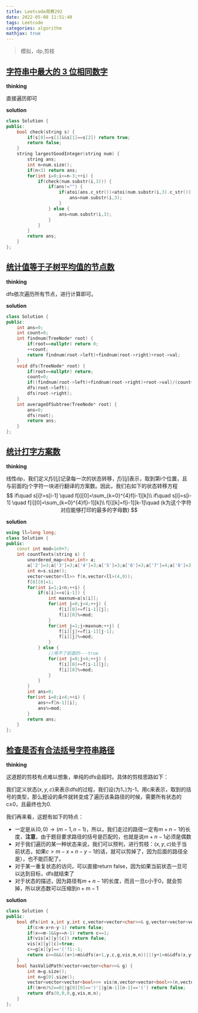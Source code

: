```yaml
---
title: Leetcode周赛292
date: 2022-05-08 11:51:40
tags: Leetcode
categories: algorithm
mathjax: true
---
```


> 模拟，dp,剪枝

<!--more-->

## [字符串中最大的 3 位相同数字](https://leetcode-cn.com/problems/largest-3-same-digit-number-in-string/)

**thinking**

直接遍历即可

**solution**

~~~C++
class Solution {
public:
    bool check(string s) {
        if(s[0]==s[1]&&s[1]==s[2]) return true;
        return false;
    }
    string largestGoodInteger(string num) {
        string ans;
        int n=num.size();
        if(n<3) return ans;
        for(int i=0;i<=n-3;++i) {
            if(check(num.substr(i,3))) {
                if(ans!="") {
                    if(atoi(ans.c_str())<atoi(num.substr(i,3).c_str())) {
                        ans=num.substr(i,3);
                    }
                } else {
                    ans=num.substr(i,3);
                }
            }
        }
        return ans;
    }
};
~~~

## [统计值等于子树平均值的节点数](https://leetcode-cn.com/problems/count-nodes-equal-to-average-of-subtree/)

**thinking**

dfs依次遍历所有节点，进行计算即可。

**solution**

~~~C++
class Solution {
public:
    int ans=0;
    int count=0;
    int findnum(TreeNode* root) {
        if(root==nullptr) return 0;
        ++count;
        return findnum(root->left)+findnum(root->right)+root->val;
    }
    void dfs(TreeNode* root) {
        if(root==nullptr) return;
        count=0;
        if((findnum(root->left)+findnum(root->right)+root->val)/(count+1)==root->val) ++ans;
        dfs(root->left);
        dfs(root->right);
    }
    int averageOfSubtree(TreeNode* root) {
        ans=0;
        dfs(root);
        return ans;
    }
};
~~~

## [统计打字方案数](https://leetcode-cn.com/problems/count-number-of-texts/)

**thinking**

线性dp，我们定义$f[i][j]$记录每一次的状态转移，$f[i][j]$表示，取到第i个位置，且与前面的j个字符一块进行翻译的方案数。因此，我们右如下的状态转移方程
$$
if\quad s[i]!=s[i-1] \quad f[i][0]=\sum_{k=0}^{4}f[i-1][k]\\
if\quad s[i]=s[i-1] \quad f[i][0]=\sum_{k=0}^{4}f[i-1][k]\\
f[i][k]=f[i-1][k-1]\quad (k为这个字符对应能够打印的最多的字母数)
$$


**solution**

~~~C++
using ll=long long;
class Solution {
public:
    const int mod=1e9+7;
    int countTexts(string s) {
        unordered_map<char,int> a;
        a['2']=3;a['3']=3;a['4']=3;a['5']=3;a['6']=3;a['7']=4;a['8']=3;a['9']=4;
        int n=s.size();
        vector<vector<ll>> f(n,vector<ll>(4,0));
        f[0][0]=1;
        for(int i=1;i<n;++i) {
            if(s[i]==s[i-1]) {
                int maxnum=a[s[i]];
                for(int j=0;j<4;++j) {
                    f[i][0]+=f[i-1][j];
                    f[i][0]%=mod;
                }
                for(int j=1;j<maxnum;++j) {
                    f[i][j]+=f[i-1][j-1];
                    f[i][j]%=mod;
                }
            } else {
                //用不了前面的---true
                for(int j=0;j<4;++j) {
                    f[i][0]+=f[i-1][j];
                    f[i][0]%=mod;
                }
            }
        }
        int ans=0;
        for(int i=0;i<4;++i) {
            ans+=f[n-1][i];
            ans%=mod;
        }
        return ans;
    }
};

~~~

## [检查是否有合法括号字符串路径](https://leetcode-cn.com/problems/check-if-there-is-a-valid-parentheses-string-path/)

**thinking**

这道题的剪枝有点难以想象，单纯的dfs会超时。具体的剪枝思路如下：

我们定义状态$(x,y,c)$来表示dfs的过程，我们设(为1，)为-1，用c来表示，取到的括号的类型，那么题设的条件就转变成了遍历该条路径的时候，需要所有状态的c$\geq$0，且最终也为0.

我们再来看，这题有如下的特点：

* 一定是从$(0,0)\rightarrow(m-1,n-1)$，所以，我们走过的路径一定有$m+n-1$的长度，**注意**，由于题目要求路径的括号是匹配的，也就是说$m+n-1$必须是偶数
* 对于我们遍历的某一种状态来说，我们可以预判，进行剪枝：$(x,y,c)$处于当前状态，如果$c>m-x+n-y-1$的话，就可以剪掉了，因为后面的路径全是），也不能匹配了。
* 对于某一重复状态的访问，可以直接return false，因为如果当前状态一旦可以达到目标，dfs就结束了
* 对于状态的描述，因为路径有$m+n-1$的长度，而且一旦c小于0，就会剪掉，所以状态数可以压缩到$n+m-1$

**solution**

~~~C++
class Solution {
public:
    bool dfs(int x,int y,int c,vector<vector<char>>& g,vector<vector<vector<bool>>> &vis,int m,int n) {
        if(c>m-x+n-y-1) return false;
        if(x==m-1&&y==n-1) return c==1;
        if(vis[x][y][c]) return false;
        vis[x][y][c]=true;
        c+=g[x][y]=='('?1:-1;
        return c>=0&&((x+1<m&&dfs(x+1,y,c,g,vis,m,n))||(y+1<n&&dfs(x,y+1,c,g,vis,m,n)));
    }
    bool hasValidPath(vector<vector<char>>& g) {
        int m=g.size();
        int n=g[0].size();
        vector<vector<vector<bool>>> vis(m,vector<vector<bool>>(n,vector<bool>(n+m,false)));
        if((m+n)%2==0||g[0][0]==')'||g[m-1][n-1]=='(') return false;
        return dfs(0,0,0,g,vis,m,n);
    }
};
~~~

